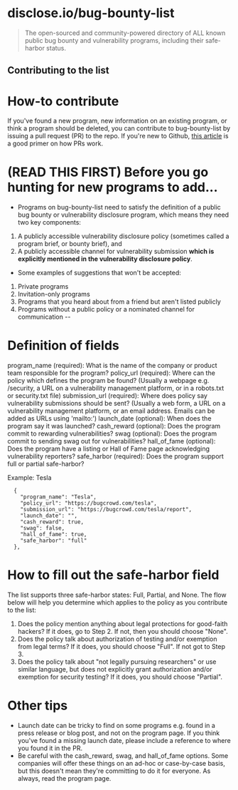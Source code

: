 # disclose.io/bug-bounty-list

> The open-sourced and community-powered directory of ALL known public bug bounty and vulnerability programs, including their safe-harbor status.  

## Contributing to the list

# How-to contribute  
If you've found a new program, new information on an existing program, or think a program should be deleted, you can contribute to bug-bounty-list by issuing a pull request (PR) to the repo. If you're new to Github, [this article](https://www.thinkful.com/learn/github-pull-request-tutorial/#Time-to-Submit-Your-First-PR) is a good primer on how PRs work.  

# (READ THIS FIRST) Before you go hunting for new programs to add...

* Programs on bug-bounty-list need to satisfy the definition of a public bug bounty or vulnerability disclosure program, which means they need two key components:
1. A publicly accessible vulnerability disclosure policy (sometimes called a program brief, or bounty brief), and 
2. A publicly accessible channel for vulnerability submission **which is explicitly mentioned in the vulnerability disclosure policy**. 
* Some examples of suggestions that won't be accepted:
1. Private programs  
2. Invitation-only programs
3. Programs that you heard about from a friend but aren't listed publicly
4. Programs without a public policy or a nominated channel for communication
-- 

# Definition of fields 

program_name (required): What is the name of the company or product team responsible for the program?
policy_url (required): Where can the policy which defines the program be found? (Usually a webpage e.g. /security, a URL on a vulnerability management platform, or in a robots.txt or security.txt file)
submission_url (required): Where does policy say vulnerability submissions should be sent? (Usually a web form, a URL on a vulnerability management platform, or an email address. Emails can be added as URLs using 'mailto:')
launch_date (optional): When does the program say it was launched?
cash_reward (optional): Does the program commit to rewarding vulnerabilities?
swag (optional): Does the program commit to sending swag out for vulnerabilities?
hall_of_fame (optional): Does the program have a listing or Hall of Fame page acknowledging vulnerability reporters?
safe_harbor (required): Does the program support full or partial safe-harbor? 

Example: Tesla

~~~~
  {
    "program_name": "Tesla",
    "policy_url": "https://bugcrowd.com/tesla",
    "submission_url": "https://bugcrowd.com/tesla/report",
    "launch_date": "",
    "cash_reward": true,
    "swag": false,
    "hall_of_fame": true,
    "safe_harbor": "full"
  },
~~~~

# How to fill out the safe-harbor field

The list supports three safe-harbor states: Full, Partial, and None. The flow below will help you determine which applies to the policy as you contribute to the list:  

1. Does the policy mention anything about legal protections for good-faith hackers? If it does, go to Step 2. If not, then you should choose "None". 
2. Does the policy talk about authorization of testing and/or exemption from legal terms? If it does, you should choose "Full". If not got to Step 3.
3. Does the policy talk about "not legally pursuing researchers" or use similar language, but does not explicitly grant authorization and/or exemption for security testing? If it does, you should choose "Partial". 

# Other tips  

* Launch date can be tricky to find on some programs e.g. found in a press release or blog post, and not on the program page. If you think you've found a missing launch date, please include a reference to where you found it in the PR.
* Be careful with the cash_reward, swag, and hall_of_fame options. Some companies will offer these things on an ad-hoc or case-by-case basis, but this doesn't mean they're committing to do it for everyone. As always, read the program page.